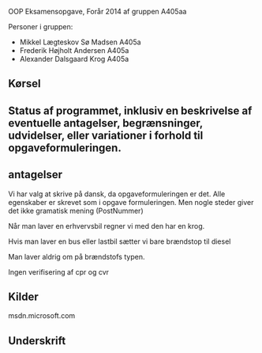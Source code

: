 OOP Eksamensopgave, Forår 2014 af gruppen A405aa

Personer i gruppen:

 * Mikkel Lægteskov Sø Madsen A405a 
 * Frederik Højholt Andersen A405a
 * Alexander Dalsgaard Krog A405a

## Kørsel


## Status af programmet, inklusiv en beskrivelse af eventuelle antagelser, begrænsninger, udvidelser, eller variationer i forhold til opgaveformuleringen.

## antagelser
Vi har valg at skrive på dansk, da opgaveformuleringen er det. Alle egenskaber er skrevet som i opgave formuleringen. Men nogle steder giver det ikke gramatisk mening (PostNummer)

Når man laver en erhvervsbil regner vi med den har en krog.

Hvis man laver en bus eller lastbil sætter vi bare brændstop til diesel

Man laver aldrig om på brændstofs typen.

Ingen verifisering af cpr og cvr

## Kilder
msdn.microsoft.com

## Underskrift